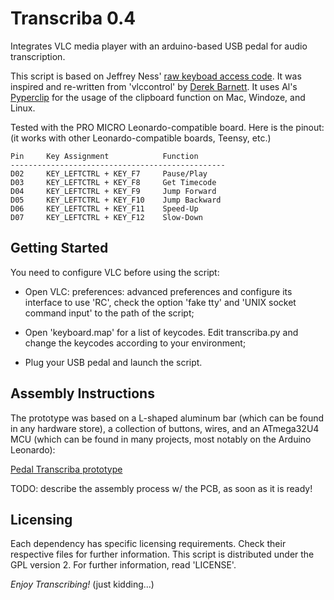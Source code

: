 # Transcriba 0.4

Integrates VLC media player with an arduino-based USB pedal for audio
transcription.
 
This script is based on Jeffrey Ness' [raw keyboad access
code](https://github.com/jness).  It was inspired and re-written from
'vlccontrol' by [Derek
Barnett](https://wiki.videolan.org/How_to_use_VLC_for_transcription_in_linux).
It uses Al's [Pyperclip](https://pypi.python.org/pypi/pyperclip/1.5.1) for the
usage of the clipboard function on Mac, Windoze, and Linux.
 
Tested with the PRO MICRO Leonardo-compatible board. Here is the pinout: (it 
works with other Leonardo-compatible boards, Teensy, etc.)

```
Pin     Key Assignment            Function
------------------------------------------------
D02     KEY_LEFTCTRL + KEY_F7     Pause/Play 
D03     KEY_LEFTCTRL + KEY_F8     Get Timecode
D04     KEY_LEFTCTRL + KEY_F9     Jump Forward 
D05     KEY_LEFTCTRL + KEY_F10    Jump Backward
D06     KEY_LEFTCTRL + KEY_F11    Speed-Up  
D07     KEY_LEFTCTRL + KEY_F12    Slow-Down
```

## Getting Started

You need to configure VLC before using the script:

* Open VLC: preferences: advanced preferences and configure its interface to 
use 'RC', check the option 'fake tty' and 'UNIX socket command input' to 
the path of the script;
 
* Open 'keyboard.map' for a list of keycodes. Edit transcriba.py and change the
keycodes according to your environment;

* Plug your USB pedal and launch the script.

## Assembly Instructions

The prototype was based on a L-shaped aluminum bar (which can be found in any
hardware store), a collection of buttons, wires, and an ATmega32U4 MCU (which
can be found in many projects, most notably on the Arduino Leonardo):

[Pedal Transcriba prototype](pedal_0.1.jpg)

TODO: describe the assembly process w/ the PCB, as soon as it is ready!

## Licensing

Each dependency has specific licensing requirements. Check their respective
files for further information.  This script is distributed under the GPL
version 2. For further information, read 'LICENSE'.

*Enjoy Transcribing!*
 (just kidding...)

